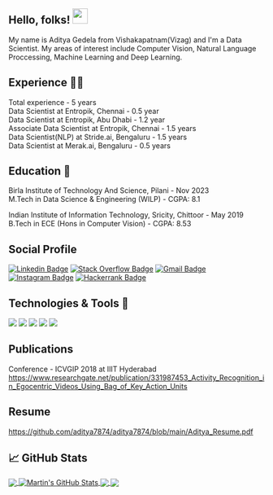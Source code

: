 ## Hello, folks! <img src="https://raw.githubusercontent.com/MartinHeinz/MartinHeinz/master/wave.gif" width="30px">

My name is Aditya Gedela from Vishakapatnam(Vizag) and I'm a Data Scientist. My areas of interest include Computer Vision, Natural Language Proccessing, Machine Learning and Deep Learning.

## Experience :man_office_worker:
Total experience - 5 years <br>
Data Scientist at Entropik, Chennai - 0.5 year <br>
Data Scientist at Entropik, Abu Dhabi - 1.2 year <br>
Associate Data Scientist at Entropik, Chennai - 1.5 years <br>
Data Scientist(NLP) at Stride.ai, Bengaluru - 1.5 years <br>
Data Scientist at Merak.ai, Bengaluru - 0.5 years

## Education :book:
Birla Institute of Technology And Science, Pilani - Nov 2023 <br>
M.Tech in Data Science & Engineering (WILP) - CGPA: 8.1

Indian Institute of Information Technology, Sricity, Chittoor - May 2019 <br>
B.Tech in ECE (Hons in Computer Vision) - CGPA: 8.53

## Social Profile
[![Linkedin Badge](https://img.shields.io/badge/-blue?style=social&logo=Linkedin&logoColor=blue&link=https://www.linkedin.com/in/aditya-gedela-3324ba110/)](https://www.linkedin.com/in/aditya-gedela-3324ba110/)
[![Stack Overflow Badge](https://img.shields.io/badge/-c14438?style=social&logo=Stackoverflow&logoColor=red&link=https://stackoverflow.com/users/6914888/aditya)](https://stackoverflow.com/users/6914888/aditya)
[![Gmail Badge](https://img.shields.io/badge/-c14438?style=social&logo=Gmail&logoColor=red&link=mailto:aditya.g15@iiits.in)](mailto::aditya.g15@iiits.in)
[![Instagram Badge](https://img.shields.io/badge/-blue?style=social&logo=Instagram&logoColor=black&link=https://www.instagram.com/gedelaaditya/)](https://www.instagram.com/gedelaaditya/)
[![Hackerrank Badge](https://img.shields.io/badge/-blue?style=social&logo=Hackerrank&logoColor=black&link=https://www.hackerrank.com/aditya7874)](https://www.hackerrank.com/aditya7874)

## Technologies & Tools  🔧
![](https://img.shields.io/badge/OS-Linux-informational?style=flat&logo=linux&logoColor=white&color=2bbc8a)
![](https://img.shields.io/badge/Editor-Visual_Studio-informational?style=flat&logo=visual-studio&logoColor=white&color=2bbc8a)
![](https://img.shields.io/badge/Code-Python-informational?style=flat&logo=python&logoColor=white&color=2bbc8a)
![](https://img.shields.io/badge/Tools-Tensorflow-informational?style=flat&logo=tensorflow&logoColor=white&color=2bbc8a)
![](https://img.shields.io/badge/Tools-Keras-informational?style=flat&logo=keras&logoColor=white&color=2bbc8a)

## Publications
Conference - ICVGIP 2018 at IIIT Hyderabad
https://www.researchgate.net/publication/331987453_Activity_Recognition_in_Egocentric_Videos_Using_Bag_of_Key_Action_Units

## Resume
https://github.com/aditya7874/aditya7874/blob/main/Aditya_Resume.pdf

## &#x1f4c8; GitHub Stats

<a href="https://github.com/aditya7874/aditya7874">
  <img align="center" src="https://github-readme-stats.vercel.app/api/top-langs/?username=aditya7874&hide=java,html,tex&title_color=ffffff&text_color=c9cacc&icon_color=2bbc8a&bg_color=1d1f21&langs_count=3" />
</a>
<a href="https://github.com/aditya7874/aditya7874">
  <img align="center" src="https://github-readme-stats.vercel.app/api?username=aditya7874&show_icons=true&line_height=27&count_private=true&title_color=ffffff&text_color=c9cacc&icon_color=2bbc8a&bg_color=1d1f21" alt="Martin's GitHub Stats" />
</a>

<a href="https://github.com/aditya7874/Activity-Recognition-in-Egocentric-Videos">
  <img align="center" src="https://github-readme-stats.vercel.app/api/pin/?username=aditya7874&repo=Activity-Recognition-in-Egocentric-Videos&title_color=ffffff&text_color=c9cacc&icon_color=2bbc8a&bg_color=1d1f21" />
</a>

<a href="https://github.com/aditya7874/Hand-Gesture-Recognition">
  <img align="center" src="https://github-readme-stats.vercel.app/api/pin/?username=aditya7874&repo=Hand-Gesture-Recognition&title_color=ffffff&text_color=c9cacc&icon_color=2bbc8a&bg_color=1d1f21" />
</a>

<!--
**aditya7874/aditya7874** is a ✨ _special_ ✨ repository because its `README.md` (this file) appears on your GitHub profile.

Here are some ideas to get you started:

- 🔭 I’m currently working on ...
- 🌱 I’m currently learning ...
- 👯 I’m looking to collaborate on ...
- 🤔 I’m looking for help with ...
- 💬 Ask me about ...
- 📫 How to reach me: ...
- 😄 Pronouns: ...
- ⚡ Fun fact: ...
-->
